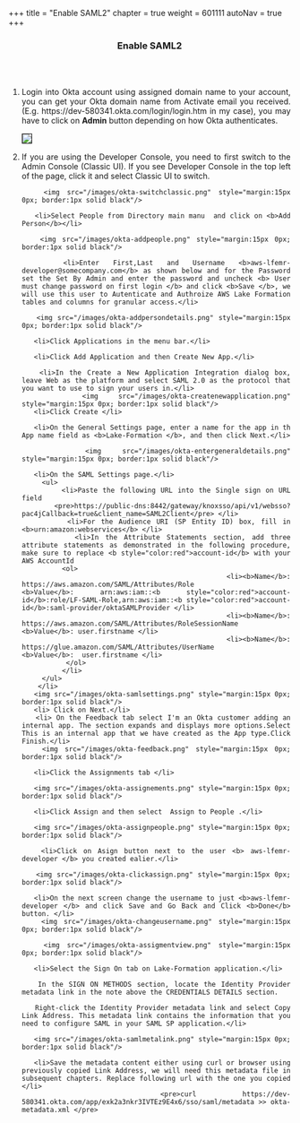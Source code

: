 +++
title = "Enable SAML2"
chapter = true
weight = 601111
autoNav = true
+++

<center><h3>Enable SAML2</h3></center>

<div style="text-align: justify">

   
   <br/><br/>
   
   <ol>
   
   <li> Login into Okta account using assigned domain name to your account, you can get your Okta domain name from Activate email you received. (E.g. https://dev-580341.okta.com/login/login.htm in my case), you may have to click on <b>Admin</b> button depending on how Okta authenticates. </li>
         <img src="/images/okta-clickadmin.png" style="margin:15px 0px; border:1px solid black"/> 
       <li> If you are using the Developer Console, you need to first switch to the Admin Console (Classic UI). If you see Developer Console in the top left of the page, click it and select Classic UI to switch.</li>
        
       <img src="/images/okta-switchclassic.png" style="margin:15px 0px; border:1px solid black"/>    
        
       <li>Select People from Directory main manu  and click on <b>Add Person</b></li> 
       
       <img src="/images/okta-addpeople.png" style="margin:15px 0px; border:1px solid black"/> 
       
       <li>Enter First,Last and Username <b>aws-lfemr-developer@somecompany.com</b> as shown below and for the Password set the Set By Admin and enter the password and uncheck <b> User must change password on first login </b> and click <b>Save </b>, we will use this user to Autenticate and Authroize AWS Lake Formation tables and columns for granular access.</li>
       
       <img src="/images/okta-addpersondetails.png" style="margin:15px 0px; border:1px solid black"/> 
       
       <li>Click Applications in the menu bar.</li>
        
       <li>Click Add Application and then Create New App.</li>
        
       <li>In the Create a New Application Integration dialog box, leave Web as the platform and select SAML 2.0 as the protocol that you want to use to sign your users in.</li>
       <img src="/images/okta-createnewapplication.png" style="margin:15px 0px; border:1px solid black"/>    
       <li>Click Create </li>
        
       <li>On the General Settings page, enter a name for the app in th App name field as <b>Lake-Formation </b>, and then click Next.</li>
        
       <img src="/images/okta-entergeneraldetails.png" style="margin:15px 0px; border:1px solid black"/>    
           
       <li>On the SAML Settings page.</li>
         <ul>
            <li>Paste the following URL into the Single sign on URL field
            <pre>https://public-dns:8442/gateway/knoxsso/api/v1/websso?pac4jCallback=true&client_name=SAML2Client</pre> </li>
            <li>For the Audience URI (SP Entity ID) box, fill in <b>urn:amazon:webservices</b> </li> 
            <li>In the Attribute Statements section, add three attribute statements as demonstrated in the following procedure, make sure to replace <b style="color:red">account-id</b> with your AWS AccountId
              <ol>
                <li><b>Name</b>: https://aws.amazon.com/SAML/Attributes/Role            <b>Value</b>: arn:aws:iam::<b style="color:red">account-id</b>:role/LF-SAML-Role,arn:aws:iam::<b style="color:red">account-id</b>:saml-provider/oktaSAMLProvider </li>
                <li><b>Name</b>: https://aws.amazon.com/SAML/Attributes/RoleSessionName  <b>Value</b>: user.firstname </li>
                <li><b>Name</b>: https://glue.amazon.com/SAML/Attributes/UserName       <b>Value</b>:  user.firstname </li>
               </ol>
              </li>
         </ul>
        </li> 
       <img src="/images/okta-samlsettings.png" style="margin:15px 0px; border:1px solid black"/> 
       <li> Click on Next.</li>
       <li> On the Feedback tab select I'm an Okta customer adding an internal app. The section expands and displays more options.Select This is an internal app that we have created as the App type.Click Finish.</li>
       <img src="/images/okta-feedback.png" style="margin:15px 0px; border:1px solid black"/> 
       
       <li>Click the Assignments tab </li>
       
       <img src="/images/okta-assignements.png" style="margin:15px 0px; border:1px solid black"/> 
       
       <li>Click Assign and then select  Assign to People .</li>
       
       <img src="/images/okta-assignpeople.png" style="margin:15px 0px; border:1px solid black"/> 
       
       <li>Click on Asign button next to the user <b> aws-lfemr-developer </b> you created ealier.</li>
       
       <img src="/images/okta-clickassign.png" style="margin:15px 0px; border:1px solid black"/> 
     
       <li>On the next screen change the username to just <b>aws-lfemr-developer </b> and click Save and Go Back and Click <b>Done</b> button. </li>
       <img src="/images/okta-changeusername.png" style="margin:15px 0px; border:1px solid black"/> 
       
       <img src="/images/okta-assigmentview.png" style="margin:15px 0px; border:1px solid black"/> 
      
       <li>Select the Sign On tab on Lake-Formation application.</li>
       
       In the SIGN ON METHODS section, locate the Identity Provider metadata link in the note above the CREDENTIALS DETAILS section.
       
       Right-click the Identity Provider metadata link and select Copy Link Address. This metadata link contains the information that you need to configure SAML in your SAML SP application.</li>
       
       <img src="/images/okta-samlmetalink.png" style="margin:15px 0px; border:1px solid black"/> 
       
       <li>Save the metadata content either using curl or browser using previously copied Link Address, we will need this metadata file in subsequent chapters. Replace following url with the one you copied </li> 
       <pre>curl https://dev-580341.okta.com/app/exk2a3nkr3IVTEz9E4x6/sso/saml/metadata >> okta-metadata.xml </pre>  
   
   </ol>
</div>
